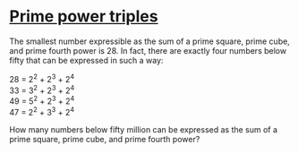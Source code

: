 # [Prime power triples](http://projecteuler.net/problem=87)

The smallest number expressible as the sum of a prime square, prime cube, and prime fourth power is 28. In fact, there are exactly four numbers below fifty that can be expressed in such a way:

28 = 2<sup>2</sup> + 2<sup>3</sup> + 2<sup>4</sup>  
33 = 3<sup>2</sup> + 2<sup>3</sup> + 2<sup>4</sup>  
49 = 5<sup>2</sup> + 2<sup>3</sup> + 2<sup>4</sup>  
47 = 2<sup>2</sup> + 3<sup>3</sup> + 2<sup>4</sup>

How many numbers below fifty million can be expressed as the sum of a prime square, prime cube, and prime fourth power?

